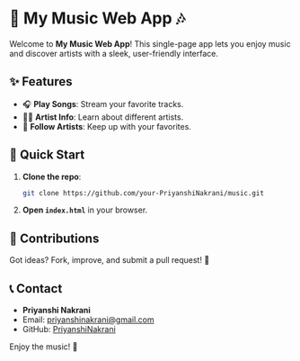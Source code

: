 # 🎵 My Music Web App 🎶

Welcome to **My Music Web App**! This single-page app lets you enjoy music and discover artists with a sleek, user-friendly interface.

## ✨ Features

- 🎧 **Play Songs**: Stream your favorite tracks.
- 🧑‍🎤 **Artist Info**: Learn about different artists.
- 🌟 **Follow Artists**: Keep up with your favorites.

## 🚀 Quick Start

1. **Clone the repo**:
    ```sh
    git clone https://github.com/your-PriyanshiNakrani/music.git
    ```

2. **Open `index.html`** in your browser.

## 🤝 Contributions

Got ideas? Fork, improve, and submit a pull request! 🎉

## 📞 Contact

- **Priyanshi Nakrani**
- Email: priyanshinakrani@gmail.com
- GitHub: [PriyanshiNakrani](https://github.com/PriyanshiNakrani)

Enjoy the music! 🎼
